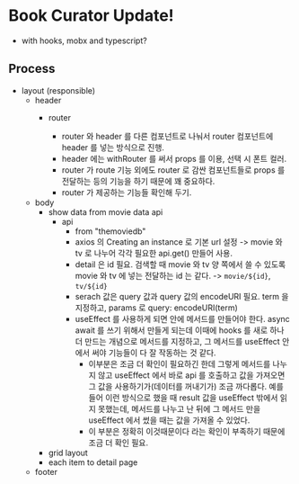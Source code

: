 # Book Curator Update!

- with hooks, mobx and typescript?

## Process

- layout (responsible)
  - header
    - router

      - router 와 header 를 다른 컴포넌트로 나눠서 router 컴포넌트에 header 를 넣는 방식으로 진행.
      - header 에는 withRouter 를 써서 props 를 이용, 선택 시 폰트 컬러.
      - router 가 route 기능 외에도 router 로 감싼 컴포넌트들로 props 를 전달하는 등의 기능을 하기 때문에 꽤 중요하다.
      - router 가 제공하는 기능들 확인해 두기.
  - body
    - show data from movie data api
      - api
        - from "themoviedb"
        - axios 의 Creating an instance 로 기본 url 설정 -> movie 와 tv 로 나누어 각각 필요한 api.get() 만들어 사용.
        - detail 은 id 필요. 검색할 때 movie 와 tv 양 쪽에서 쓸 수 있도록 movie 와 tv 에 넣는 전달하는 id 는 같다.
          -> `movie/${id}`, `tv/${id}`
        - serach 값은 query 값과 query 값의 encodeURI 필요. term 을 지정하고, params 로 query: encodeURI(term)
        - useEffect 를 사용하게 되면 안에 메서드를 만들어야 한다. async await 를 쓰기 위해서 만들게 되는데 이때에 hooks 를 새로 하나 더 만드는 개념으로 메서드를 지정하고, 그 메서드를 useEffect 안에서 써야 기능들이 다 잘 작동하는 것 같다.
          - 이부분은 조금 더 확인이 필요하긴 한데 그렇게 메서드를 나누지 않고 useEffect 에서 바로 api 를 호출하고 값을 가져오면 그 값을 사용하기가(데이터를 꺼내기가) 조금 까다롭다. 예를 들어 이런 방식으로 했을 때 result 값을 useEffect 밖에서 읽지 못했는데,
            메서드를 나누고 난 뒤에 그 메서드 만을 useEffect 에서 썼을 때는 값을 가져올 수 있었다.
          - 이 부분은 정확히 이것때문이다 라는 확인이 부족하기 때문에 조금 더 확인 필요.
    - grid layout
    - each item to detail page
  - footer
